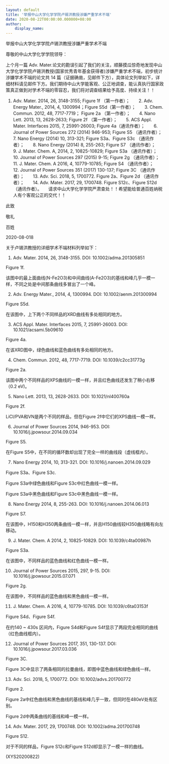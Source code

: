 ```yaml
---
layout: default
title: '举报中山大学化学学院卢锡洪教授涉嫌严重学术不端'
date: 2020-08-22T00:00:00.000000+08:00
author:
    display_name: 
---
```


举报中山大学化学学院卢锡洪教授涉嫌严重学术不端

尊敬的中山大学化学学院领导：

上个月一篇 Adv. Mater.论文的勘误引起了我们的关注，顺藤摸瓜惊奇地发现中山大学化学学院卢锡洪教授(国家优秀青年基金获得者)涉嫌严重学术不端，初步统计涉嫌学术不端的论文共 14 篇（证据确凿，见邮件下方），具体论文列举如下，详细材料请见邮件下方。我们期待中山大学能客观、公正地调查，能认真执行国家政策真正做到对学术不端的零容忍，我们将对调查结果给予高度、持续关注！！

1. Adv. Mater. 2014, 26, 3148-3155;  Figure 1f （第一作者）；　　2. Adv. Energy Mater., 2014, 4, 1300994；Figure S5d（第一作者）；　　3. Chem. Commun. 2012, 48, 7717-7719； Figure 2a （第一作者）；　　4. Nano Lett. 2013, 13, 2628-2633;   Figure 2f （第一作者）；　　5. ACS Appl. Mater. Interfaces 2015, 7, 25991-26003;  Figure 4a（通讯作者）；　　6. Journal of Power Sources 272 (2014) 946-953;    Figure S5 （通讯作者）；　　7. Nano Energy (2014) 10, 313-321;   Figure S3a、Figure S3c （通讯作者）；　　8. Nano Energy (2014) 8, 255-263;    Figure S7 （通讯作者）；　　9. J. Mater. Chem. A, 2014, 2, 10825-10829;    Figure S3a （通讯作者）；　　10. Journal of Power Sources 297 (2015) 9-15;   Figure 2g （通讯作者）；　　11. J. Mater. Chem. A 2016, 4, 10779-10785;    Figure S4 （通讯作者）；　　12. Journal of Power Sources 351 (2017) 130-137;    Figure 3C （通讯作者）；　　13. Adv. Sci. 2018, 5, 1700772.   Figure 2a、Figure 2d  （通讯作者）；　　14. Adv. Mater. 2017, 29, 1700748.  Figure S12c、Figure S12d  （通讯作者）。　　请求中山大学化学学院严肃查处！！希望能给普通百姓纳税人有个客观公正的交代！！

此致

敬礼

百姓

2020-08-018

关于卢锡洪教授的详细学术不端材料列举如下：

1. Adv. Mater. 2014, 26, 3148-3155. DOI: 10.1002/adma.201305851

Figure 1f.

该图中的最上面曲线(N-Fe2O3)和中间曲线(A-Fe2O3)的基线和峰几乎一模一样，不同之处是中间那条曲线多冒出了一个峰。

2. Adv. Energy Mater., 2014, 4, 1300994. DOI: 10.1002/aenm.201300994

Figure S5d.

在该图中，上下两个不同样品的XRD曲线有多处相同的地方。

3. ACS Appl. Mater. Interfaces 2015, 7, 25991-26003. DOI: 10.1021/acsami.5b09610

Figure 4a.

在该XRD图中，绿色曲线和蓝色曲线有多处相同的地方。

4. Chem. Commun. 2012, 48, 7717-7719. DOI: 10.1039/c2cc31773g

Figure 2a.

该图中两个不同样品的XPS曲线的一模一样，并且红色曲线还发生了稍小右移（0.2 eV)。

5. Nano Lett. 2013, 13, 2628-2633. DOI: 10.1021/nl400760a

Figure 2f.

LiCl/PVA和VN是两个不同的样品，但在Figure 2f中它们的XPS曲线一模一样。

6. Journal of Power Sources 2014, 946-953. DOI: 10.1016/j.jpowsour.2014.09.034

Figure S5.

在Figure S5中，在不同的循环数却出现了完全一样的曲线段（虚线框内）。

7. Nano Energy 2014, 10, 313-321. DOI: 10.1016/j.nanoen.2014.09.029

Figure S3a、Figure S3c.

Figure S3a中绿色曲线和Figure S3c中红色曲线一模一样。

Figure S3a中黑色曲线和Figure S3c中黑色曲线一模一样。

8. Nano Energy 2014, 8, 255-263. DOI: 10.1016/j.nanoen.2014.06.013

Figure S7.

在该图中，H150和H350两条曲线一模一样，并且H150曲线较H350曲线略有向左移动。

9. J. Mater. Chem. A 2014, 2, 10825-10829. DOI: 10.1039/c4ta00987h

Figure S3a.

在该图中，不同样品的蓝色曲线和红色曲线一模一样。

10. Journal of Power Sources 2015, 297, 9-15. DOI: 10.1016/j.jpowsour.2015.07.071

Figure 2g.

在该图中，不同样品的蓝色曲线和黑色曲线一模一样。

11. J. Mater. Chem. A 2016, 4, 10779-10785. DOI: 10.1039/c6ta03153f

Figure S4d、Figure S4f.

在约140 ~ 430s 区间内，Figure S4d和Figure S4f显示了两段完全相同的曲线（红色曲线框内）。

12. Journal of Power Sources 2017, 351, 130-137. DOI: 10.1016/j.jpowsour.2017.03.036

Figure 3C.

Figure 3C中显示了两条相同的拉曼曲线，即图中蓝色曲线和绿色曲线一样。

13. Adv. Sci. 2018, 5, 1700772. DOI: 10.1002/advs.201700772

Figure 2.

Figure 2a中红色曲线和黑色曲线的基线和峰几乎一致，但同时在480eV处有区别。

Figure 2d中两条曲线的基线和峰一模一样。

14. Adv. Mater. 2017, 29, 1700748. DOI: 10.1002/adma.201700748

Figure S12.

对于不同的样品，Figure S12c和Figure S12d却显示了一模一样的曲线。

(XYS20200822)

